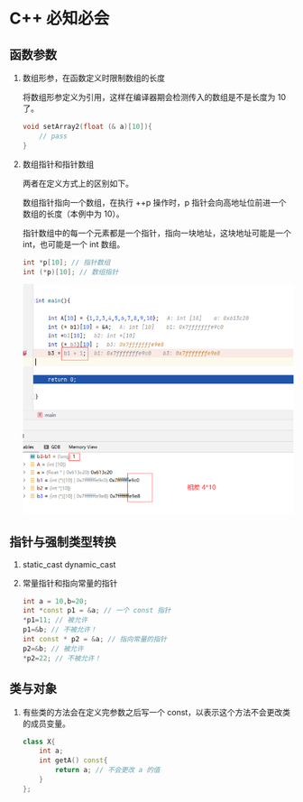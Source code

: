 # C++ 必知必会

## 函数参数
1. 数组形参，在函数定义时限制数组的长度

    将数组形参定义为引用，这样在编译器期会检测传入的数组是不是长度为 10 了。

    ```c++
    void setArray2(float (& a)[10]){
        // pass
    }
    
    ```

2. 数组指针和指针数组

    两者在定义方式上的区别如下。
   
    数组指针指向一个数组，在执行 ++p 操作时，p 指针会向高地址位前进一个数组的长度（本例中为 10）。

    指针数组中的每一个元素都是一个指针，指向一块地址，这块地址可能是一个 int，也可能是一个 int 数组。

    ```c++
    int *p[10]; // 指针数组
    int (*p)[10]; // 数组指针
    ```

    ![](asserts/指针数据与数组指针.png)


## 指针与强制类型转换
1. static_cast dynamic_cast 



2. 常量指针和指向常量的指针

    ```c++
    int a = 10,b=20;
    int *const p1 = &a; // 一个 const 指针
    *p1=11; // 被允许
    p1=&b; // 不被允许！
    int const * p2 = &a; // 指向常量的指针
    p2=&b; // 被允许
    *p2=22; // 不被允许！
    ```

## 类与对象
1. 有些类的方法会在定义完参数之后写一个 const，以表示这个方法不会更改类的成员变量。

    ```c++
    class X{
        int a;
        int getA() const{
            return a; // 不会更改 a 的值
        }
    };
    ```


